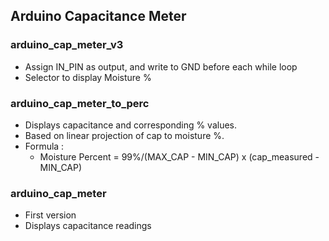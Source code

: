 ## Arduino Capacitance Meter

### arduino_cap_meter_v3
- Assign IN_PIN as output, and write to GND before each while loop
- Selector to display Moisture %

### arduino_cap_meter_to_perc
- Displays capacitance and corresponding % values. <br>
- Based on linear projection of cap to moisture %. <br>
- Formula : <br>
  - Moisture Percent = 99%/(MAX_CAP - MIN_CAP) x (cap_measured - MIN_CAP)

### arduino_cap_meter
- First version
- Displays capacitance readings
